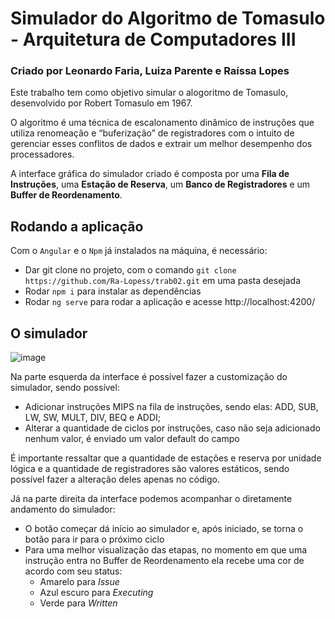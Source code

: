 # Simulador do Algoritmo de Tomasulo - Arquitetura de Computadores III
### Criado por Leonardo Faria, Luiza Parente e Raíssa Lopes

Este trabalho tem como objetivo simular o alogoritmo de Tomasulo, desenvolvido por Robert Tomasulo em 1967.

O algoritmo é uma técnica de escalonamento dinâmico de instruções que utiliza renomeação e “buferização” de registradores com o intuito de gerenciar esses conflitos de dados e extrair um melhor desempenho dos processadores.

A interface gráfica do simulador criado é composta por uma **Fila de Instruções**, uma **Estação de Reserva**, um **Banco de Registradores** e um **Buffer de Reordenamento**.

## Rodando a aplicação

Com o `Angular` e o `Npm` já instalados na máquina, é necessário:

* Dar git clone no projeto, com o comando `git clone https://github.com/Ra-Lopess/trab02.git` em uma pasta desejada
* Rodar `npm i` para instalar as dependências
* Rodar `ng serve` para rodar a aplicação e acesse http://localhost:4200/

## O simulador

![image](https://user-images.githubusercontent.com/64044014/173719166-570fbb9b-1758-4c88-9a02-7a4084aa5732.png)

Na parte esquerda da interface é possível fazer a customização do simulador, sendo possível:
* Adicionar instruções MIPS na fila de instruções, sendo elas: ADD, SUB, LW, SW, MULT, DIV, BEQ e ADDI;
* Alterar a quantidade de ciclos por instruções, caso não seja adicionado nenhum valor, é enviado um valor default do campo

É importante ressaltar que a quantidade de estações e reserva por unidade lógica e a quantidade de registradores são valores estáticos, sendo possível fazer a alteração deles apenas no código.

Já na parte direita da interface podemos acompanhar o diretamente andamento do simulador:
* O botão começar dá início ao simulador e, após iniciado, se torna o botão para ir para o próximo ciclo
* Para uma melhor visualização das etapas, no momento em que uma instrução entra no Buffer de Reordenamento ela recebe uma cor de acordo com seu status:
  *  Amarelo para _Issue_
  *  Azul escuro para _Executing_
  *  Verde para _Written_
